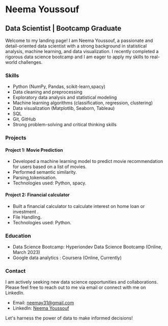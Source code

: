 # Neema Youssouf 

## Data Scientist | Bootcamp Graduate

Welcome to my landing page! I am Neema Youssouf, a passionate and detail-oriented data scientist with a strong background in statistical analysis, machine learning, and data visualization. I recently completed a rigorous data science bootcamp and I am eager to apply my skills to real-world challenges.

### Skills

- Python (NumPy, Pandas, scikit-learn,spacy)
- Data cleaning and preprocessing
- Exploratory data analysis and statistical modeling
- Machine learning algorithms (classification, regression, clustering)
- Data visualization (Matplotlib, Seaborn, Tableau)
- SQL 
- Git, GitHub
- Strong problem-solving and critical thinking skills

### Projects

#### Project 1: Movie Prediction

- Developed a machine learning model to predict movie recommendation for users based on a list of movies.
- Performed semantic similarity.
- Parsing,tokenisation.
- Technologies used: Python, spacy.

#### Project 2: Financial calculator 

- Built a financial calculator to calculate interest on home loan or investment .
- File Handling.
- Technologies used: Python.

### Education

- Data Science Bootcamp: Hyperiondev Data Science Bootcamp (Online, March 2023)
- Google data analytics  : Coursera  (Online, Currently)

### Contact

I am actively seeking new data science opportunities and collaborations. Please feel free to reach out to me via email or connect with me on LinkedIn.

- Email: neemay31@gmail.com
- LinkedIn: [Neema Youssouf](https://www.linkedin.com/in/neema-youssouf-43047826b)

Let's harness the power of data to make informed decisions!

